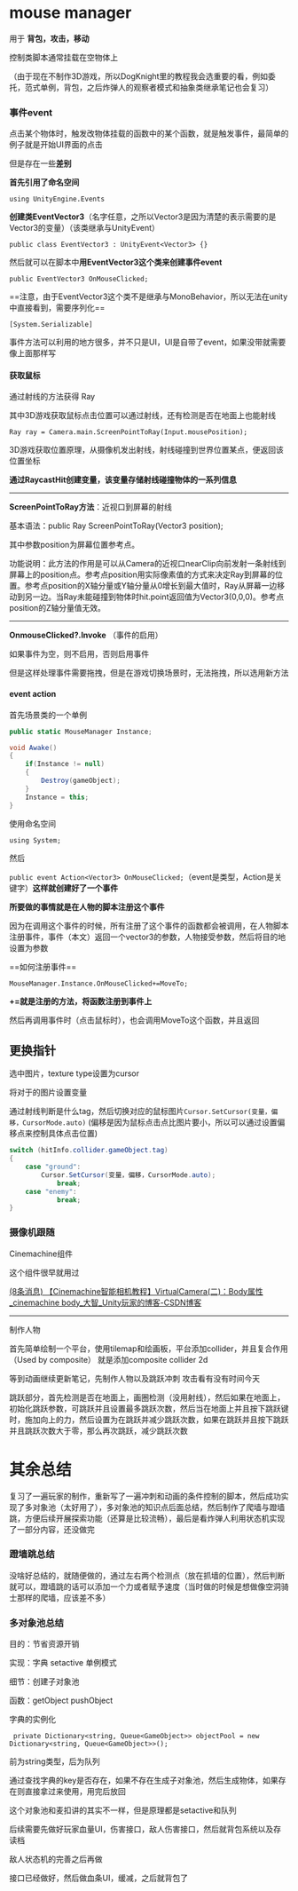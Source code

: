 # mouse manager

用于  **背包，攻击，移动**

控制类脚本通常挂载在空物体上

（由于现在不制作3D游戏，所以DogKnight里的教程我会选重要的看，例如委托，范式单例，背包，之后炸弹人的观察者模式和抽象类继承笔记也会复习）

### 事件**event**



点击某个物体时，触发改物体挂载的函数中的某个函数，就是触发事件，最简单的例子就是开始UI界面的点击

但是存在一些**差别**

**首先引用了命名空间**

`using UnityEngine.Events`

**创建类EventVector3**（名字任意，之所以Vector3是因为清楚的表示需要的是Vector3的变量）（该类继承与UnityEvent）

`public class EventVector3 : UnityEvent<Vector3> {}`

然后就可以在脚本中**用EventVector3这个类来创建事件event**

`public EventVector3 OnMouseClicked;`

==注意，由于EventVector3这个类不是继承与MonoBehavior，所以无法在unity中直接看到，需要序列化==

`[System.Serializable]`



事件方法可以利用的地方很多，并不只是UI，UI是自带了event，如果没带就需要像上面那样写

#### 获取鼠标

通过射线的方法获得	Ray

其中3D游戏获取鼠标点击位置可以通过射线，还有检测是否在地面上也能射线

`Ray ray = Camera.main.ScreenPointToRay(Input.mousePosition);`

3D游戏获取位置原理，从摄像机发出射线，射线碰撞到世界位置某点，便返回该位置坐标

**通过RaycastHit创建变量，该变量存储射线碰撞物体的一系列信息**

----

**ScreenPointToRay方法**：近视口到屏幕的射线

基本语法：public Ray ScreenPointToRay(Vector3 position);

其中参数position为屏幕位置参考点。

功能说明：此方法的作用是可以从Camera的近视口nearClip向前发射一条射线到屏幕上的position点。参考点position用实际像素值的方式来决定Ray到屏幕的位置。参考点position的X轴分量或Y轴分量从0增长到最大值时，Ray从屏幕一边移动到另一边。当Ray未能碰撞到物体时hit.point返回值为Vector3(0,0,0)。参考点position的Z轴分量值无效。

----

**OnmouseClicked?.Invoke**    （事件的启用）

如果事件为空，则不启用，否则启用事件



但是这样处理事件需要拖拽，但是在游戏切换场景时，无法拖拽，所以选用新方法

#### event action

首先场景类的一个单例

```c#
public static MouseManager Instance;

void Awake()
{
    if(Instance != null)
    {
        Destroy(gameObject);
    }
    Instance = this;
}
```

使用命名空间

`using System;`

然后

`public event Action<Vector3> OnMouseClicked;`（event是类型，Action是关键字）**这样就创建好了一个事件**



**所要做的事情就是在人物的脚本注册这个事件**

因为在调用这个事件的时候，所有注册了这个事件的函数都会被调用，在人物脚本注册事件，事件（本文）返回一个vector3的参数，人物接受参数，然后将目的地设置为参数

==如何注册事件==

`MouseManager.Instance.OnMouseClicked+=MoveTo;`

**+=就是注册的方法，将函数注册到事件上**

然后再调用事件时（点击鼠标时），也会调用MoveTo这个函数，并且返回

## 更换指针

选中图片，texture type设置为cursor

将对于的图片设置变量

通过射线判断是什么tag，然后切换对应的鼠标图片`Cursor.SetCursor(变量，偏移，CursorMode.auto)`  (偏移是因为鼠标点击点比图片要小，所以可以通过设置偏移点来控制具体点击位置)

```c#
switch (hitInfo.collider.gameObject.tag)
{
    case "ground":
        Cursor.SetCursor(变量，偏移，CursorMode.auto);
            break;
    case "enemy":
        	break;
}
```

### 摄像机跟随

Cinemachine组件

这个组件很早就用过

[(8条消息) 【Cinemachine智能相机教程】VirtualCamera(二)：Body属性_cinemachine body_大智_Unity玩家的博客-CSDN博客](https://blog.csdn.net/zhenghongzhi6/article/details/104340502)

-----



制作人物

首先简单绘制一个平台，使用tilemap和绘画板，平台添加collider，并且复合作用（Used by composite） 就是添加composite collider 2d

等到动画继续更新笔记，先制作人物以及跳跃冲刺  攻击看有没有时间今天



跳跃部分，首先检测是否在地面上，画圈检测（没用射线），然后如果在地面上，初始化跳跃参数，可跳跃并且设置最多跳跃次数，然后当在地面上并且按下跳跃键时，施加向上的力，然后设置为在跳跃并减少跳跃次数，如果在跳跃并且按下跳跃并且跳跃次数大于零，那么再次跳跃，减少跳跃次数



# 其余总结

复习了一遍玩家的制作，重新写了一遍冲刺和动画的条件控制的脚本，然后成功实现了多对象池（太好用了），多对象池的知识点后面总结，然后制作了爬墙与蹬墙跳，方便后续开展探索功能（还算是比较流畅），最后是看炸弹人利用状态机实现了一部分内容，还没做完



### 蹬墙跳总结

没啥好总结的，就随便做的，通过左右两个检测点（放在抓墙的位置），然后判断就可以，蹬墙跳的话可以添加一个力或者赋予速度（当时做的时候是想做像空洞骑士那样的爬墙，应该差不多）

### 多对象池总结

目的：节省资源开销

实现：字典 setactive 单例模式

细节：创建子对象池

函数：getObject pushObject

字典的实例化

` private Dictionary<string, Queue<GameObject>> objectPool = new Dictionary<string, Queue<GameObject>>();`

前为string类型，后为队列

通过查找字典的key是否存在，如果不存在生成子对象池，然后生成物体，如果存在则直接拿过来使用，用完后放回

这个对象池和麦扣讲的其实不一样，但是原理都是setactive和队列



后续需要先做好玩家血量UI，伤害接口，敌人伤害接口，然后就背包系统以及存读档

敌人状态机的完善之后再做



接口已经做好，然后做血条UI，缓减，之后就背包了
